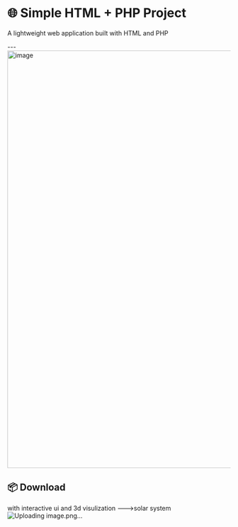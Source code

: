 # 🌐 Simple HTML + PHP Project

A lightweight web application built with HTML and PHP

---<img width="1797" height="943" alt="image" src="https://github.com/user-attachments/assets/5e47ed05-0703-4f52-9d36-6266744a8141" />


## 📦 Download
with interactive ui and 3d visulization 
--->solar system 
![Uploading image.png…]()

